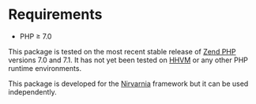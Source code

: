
# Requirements

* PHP ≥ 7.0

This package is tested on the most recent stable release of [Zend PHP](http://php.net/) versions 7.0 and 7.1. It has not yet been tested on [HHVM](http://hhvm.com/) or any other PHP runtime environments.

This package is developed for the [Nirvarnia](https://www.nirvarnia.org/) framework but it can be used independently.
